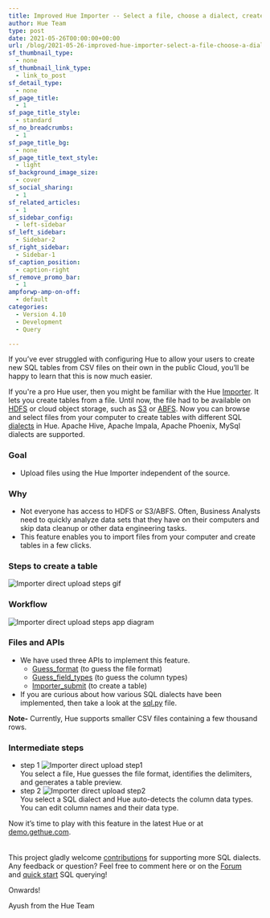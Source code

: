 ```yaml
---
title: Improved Hue Importer -- Select a file, choose a dialect, create a table
author: Hue Team
type: post
date: 2021-05-26T00:00:00+00:00
url: /blog/2021-05-26-improved-hue-importer-select-a-file-choose-a-dialect-create-a-table
sf_thumbnail_type:
  - none
sf_thumbnail_link_type:
  - link_to_post
sf_detail_type:
  - none
sf_page_title:
  - 1
sf_page_title_style:
  - standard
sf_no_breadcrumbs:
  - 1
sf_page_title_bg:
  - none
sf_page_title_text_style:
  - light
sf_background_image_size:
  - cover
sf_social_sharing:
  - 1
sf_related_articles:
  - 1
sf_sidebar_config:
  - left-sidebar
sf_left_sidebar:
  - Sidebar-2
sf_right_sidebar:
  - Sidebar-1
sf_caption_position:
  - caption-right
sf_remove_promo_bar:
  - 1
ampforwp-amp-on-off:
  - default
categories:
  - Version 4.10
  - Development
  - Query

---
```


If you’ve ever struggled with configuring Hue to allow your users to create new SQL tables from CSV files on their own in the public Cloud, you’ll be happy to learn that this is now much easier.

If you're a pro Hue user, then you might be familiar with the Hue [Importer](https://docs.gethue.com/developer/api/rest/#data-importer). It lets you create tables from a file. Until now, the file had to be available on [HDFS](https://hadoop.apache.org/docs/current/hadoop-project-dist/hadoop-hdfs/HdfsDesign.html) or cloud object storage, such as [S3](https://gethue.com/introducing-s3-support-in-hue/) or [ABFS](https://docs.gethue.com/administrator/configuration/connectors/#azure-file-systems). Now you can browse and select files from your computer to create tables with different SQL [dialects](https://docs.gethue.com/administrator/configuration/connectors/) in Hue. Apache Hive, Apache Impala, Apache Phoenix, MySql dialects are supported.

### Goal

* Upload files using the Hue Importer independent of the source.

### Why
* Not everyone has access to HDFS or S3/ABFS. Often, Business Analysts need to quickly analyze data sets that they have on their computers and skip data cleanup or other data engineering tasks.
* This feature enables you to import files from your computer and create tables in a few clicks.

### Steps to create a table

![Importer direct upload steps gif](https://cdn.gethue.com/uploads/2021/05/Importer_direct_upload_steps.gif)

### Workflow
![Importer direct upload steps app diagram](https://cdn.gethue.com/uploads/2021/05/Importer_direct_upload_workflow-2.png)

### Files and APIs

  * We have used three APIs to implement this feature.
    * [Guess_format](https://github.com/cloudera/hue/blob/master/desktop/libs/indexer/src/indexer/api3.py#L121) (to guess the file format)
    * [Guess_field_types](https://github.com/cloudera/hue/blob/master/desktop/libs/indexer/src/indexer/api3.py#L228) (to guess the column types)
    * [Importer_submit](https://github.com/cloudera/hue/blob/master/desktop/libs/indexer/src/indexer/api3.py#L444) (to create a table)
  * If you are curious about how various SQL dialects have been implemented, then take a look at the [sql.py](https://github.com/cloudera/hue/blob/master/desktop/libs/indexer/src/indexer/indexers/sql.py) file.  

  **Note-** Currently, Hue supports smaller CSV files containing a few thousand rows.


### Intermediate steps
  * step 1
  ![Importer direct upload step1](https://cdn.gethue.com/uploads/2021/05/Importer_direct_upload_step1.png)  
You select a file, Hue guesses the file format, identifies the delimiters, and generates a table preview.  
  * step 2
  ![Importer direct upload step2](https://cdn.gethue.com/uploads/2021/05/Importer_direct_upload_step2-2.png)  
You select a SQL dialect and Hue auto-detects the column data types. You can edit column names and their data type.  


Now it’s time to play with this feature in the latest Hue or at [demo.gethue.com](https://demo.gethue.com/hue/indexer/importer).  
</br>
</br>
This project gladly welcome [contributions](https://github.com/cloudera/hue/#development) for supporting more SQL dialects.  
Any feedback or question? Feel free to comment here or on the [Forum](https://discourse.gethue.com/) and [quick start](https://docs.gethue.com/quickstart/) SQL querying!

Onwards!

Ayush from the Hue Team
